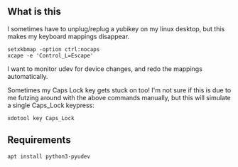 ## What is this

I sometimes have to unplug/replug a yubikey on my linux desktop, but this makes
my keyboard mappings disappear.

```
setxkbmap -option ctrl:nocaps
xcape -e 'Control_L=Escape'
```

I want to monitor udev for device changes, and redo the mappings automatically.

Sometimes my Caps Lock key gets stuck on too!  I'm not sure if this is due to
me futzing around with the above commands manually, but this will simulate a
single Caps_Lock keypress:

`xdotool key Caps_Lock`

## Requirements

`apt install python3-pyudev`

<!--
 vim:tw=78
-->
